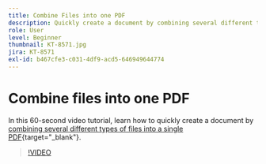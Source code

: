 ```yaml
---
title: Combine Files into one PDF
description: Quickly create a document by combining several different types of files into a single PDF
role: User
level: Beginner
thumbnail: KT-8571.jpg
jira: KT-8571
exl-id: b467cfe3-c031-4df9-acd5-646949644774
---
```

# Combine files into one PDF

In this 60-second video tutorial, learn how to quickly create a document by [combining several different types of files into a single PDF](https://www.adobe.com/acrobat/online/merge-pdf.html){target="_blank"}. 

>[!VIDEO](https://video.tv.adobe.com/v/336361?quality=12&learn=on&hidetitle=true)

